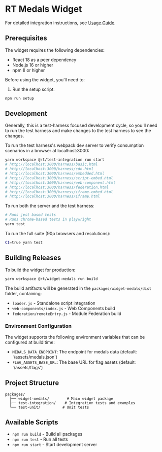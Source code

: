 # RT Medals Widget

For detailed integration instructions, see [Usage Guide](usage.md).

## Prerequisites

The widget requires the following dependencies:

- React 18 as a peer dependency
- Node.js 16 or higher
- npm 8 or higher

Before using the widget, you'll need to:

1. Run the setup script:

```bash
npm run setup
```

## Development

Generally, this is a test-harness focused development cycle, so you'll need to run the test harness and make changes to the test harness to see the changes.

To run the test harness's webpack dev server to verify consumption scenarios in a browser at localhost:3000:

```bash
yarn workspace @rt/test-integration run start
# http://localhost:3000/harness/basic.html
# http://localhost:3000/harness/cdn.html
# http://localhost:3000/harness/embedded.html
# http://localhost:3000/harness/script-embed.html 
# http://localhost:3000/harness/web-component.html
# http://localhost:3000/harness/federation.html
# http://localhost:3000/harness/iframe-embed.html
# http://localhost:3000/harness/iframe.html
```

To run both the server and the test harness:

```bash
# Runs jest based tests
# Runs chrome-based tests in playwright
yarn test
```

To run the full suite (90p browsers and resolutions):

```bash
CI=true yarn test
```

## Building Releases

To build the widget for production:

```bash
yarn workspace @rt/widget-medals run build
```

The build artifacts will be generated in the `packages/widget-medals/dist` folder, containing:

- `loader.js` - Standalone script integration
- `web-components/index.js` - Web Components build
- `federation/remoteEntry.js` - Module Federation build

### Environment Configuration

The widget supports the following environment variables that can be configured at build time:

- `MEDALS_DATA_ENDPOINT`: The endpoint for medals data (default: '/assets/medals.json')
- `FLAG_ASSETS_BASE_URL`: The base URL for flag assets (default: '/assets/flags')

## Project Structure

```
packages/
  ├── widget-medals/        # Main widget package
  ├── test-integration/    # Integration tests and examples
  └── test-unit/          # Unit tests
```

## Available Scripts

- `npm run build` - Build all packages
- `npm run test` - Run all tests
- `npm run start` - Start development server
